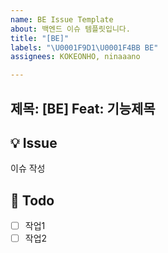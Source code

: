 ```yaml
---
name: BE Issue Template
about: 백엔드 이슈 템플릿입니다.
title: "[BE]"
labels: "\U0001F9D1‍\U0001F4BB BE"
assignees: KOKEONHO, ninaaano

---
```


제목: [BE] Feat: 기능제목
---

## 💡 Issue
이슈 작성

## 📝 Todo
- [ ] 작업1
- [ ] 작업2

